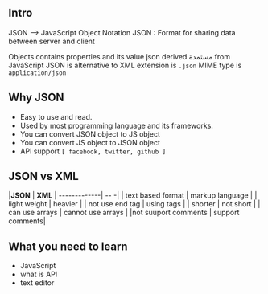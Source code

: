 


## Intro
JSON --> JavaScript Object Notation
JSON : Format for sharing data between server and client

Objects contains properties and its value
json derived مستمدة from JavaScript
JSON is alternative to XML
extension is `.json`
MIME type is `application/json`

## Why JSON
- Easy to use and read.
- Used by most programming language and its frameworks.
- You can convert JSON object to JS object
- You  can convert JS object to JSON object
- API support `[ facebook, twitter, github ]`


## JSON vs XML

|**JSON** | **XML** |
-------------| -- -|
| text based format | markup language |
| light weight | heavier |
| not use end tag | using tags |
| shorter | not short |
| can use arrays | cannot use arrays |
|not suuport comments | support comments|

## What you need to learn
- JavaScript
- what is API
- text editor











